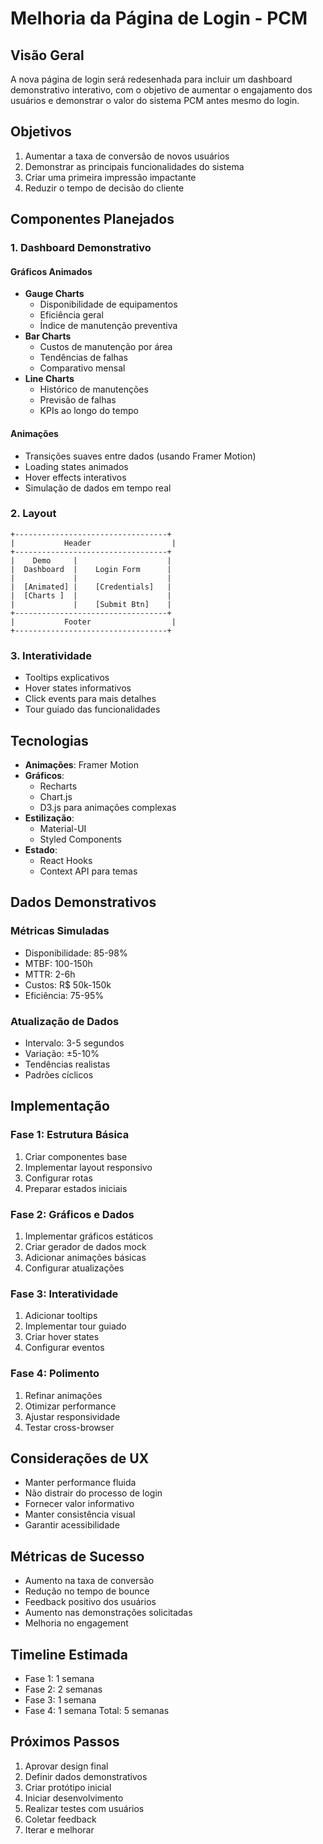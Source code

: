 # Melhoria da Página de Login - PCM

## Visão Geral
A nova página de login será redesenhada para incluir um dashboard demonstrativo interativo, com o objetivo de aumentar o engajamento dos usuários e demonstrar o valor do sistema PCM antes mesmo do login.

## Objetivos
1. Aumentar a taxa de conversão de novos usuários
2. Demonstrar as principais funcionalidades do sistema
3. Criar uma primeira impressão impactante
4. Reduzir o tempo de decisão do cliente

## Componentes Planejados

### 1. Dashboard Demonstrativo
#### Gráficos Animados
- **Gauge Charts**
  - Disponibilidade de equipamentos
  - Eficiência geral
  - Índice de manutenção preventiva
- **Bar Charts**
  - Custos de manutenção por área
  - Tendências de falhas
  - Comparativo mensal
- **Line Charts**
  - Histórico de manutenções
  - Previsão de falhas
  - KPIs ao longo do tempo

#### Animações
- Transições suaves entre dados (usando Framer Motion)
- Loading states animados
- Hover effects interativos
- Simulação de dados em tempo real

### 2. Layout
```
+----------------------------------+
|           Header                  |
+----------------------------------+
|    Demo     |                    |
|  Dashboard  |    Login Form      |
|             |                    |
|  [Animated] |    [Credentials]   |
|  [Charts ]  |                    |
|             |    [Submit Btn]    |
+----------------------------------+
|           Footer                  |
+----------------------------------+
```

### 3. Interatividade
- Tooltips explicativos
- Hover states informativos
- Click events para mais detalhes
- Tour guiado das funcionalidades

## Tecnologias
- **Animações**: Framer Motion
- **Gráficos**: 
  - Recharts
  - Chart.js
  - D3.js para animações complexas
- **Estilização**: 
  - Material-UI
  - Styled Components
- **Estado**: 
  - React Hooks
  - Context API para temas

## Dados Demonstrativos
### Métricas Simuladas
- Disponibilidade: 85-98%
- MTBF: 100-150h
- MTTR: 2-6h
- Custos: R$ 50k-150k
- Eficiência: 75-95%

### Atualização de Dados
- Intervalo: 3-5 segundos
- Variação: ±5-10%
- Tendências realistas
- Padrões cíclicos

## Implementação

### Fase 1: Estrutura Básica
1. Criar componentes base
2. Implementar layout responsivo
3. Configurar rotas
4. Preparar estados iniciais

### Fase 2: Gráficos e Dados
1. Implementar gráficos estáticos
2. Criar gerador de dados mock
3. Adicionar animações básicas
4. Configurar atualizações

### Fase 3: Interatividade
1. Adicionar tooltips
2. Implementar tour guiado
3. Criar hover states
4. Configurar eventos

### Fase 4: Polimento
1. Refinar animações
2. Otimizar performance
3. Ajustar responsividade
4. Testar cross-browser

## Considerações de UX
- Manter performance fluida
- Não distrair do processo de login
- Fornecer valor informativo
- Manter consistência visual
- Garantir acessibilidade

## Métricas de Sucesso
- Aumento na taxa de conversão
- Redução no tempo de bounce
- Feedback positivo dos usuários
- Aumento nas demonstrações solicitadas
- Melhoria no engagement

## Timeline Estimada
- Fase 1: 1 semana
- Fase 2: 2 semanas
- Fase 3: 1 semana
- Fase 4: 1 semana
Total: 5 semanas

## Próximos Passos
1. Aprovar design final
2. Definir dados demonstrativos
3. Criar protótipo inicial
4. Iniciar desenvolvimento
5. Realizar testes com usuários
6. Coletar feedback
7. Iterar e melhorar
